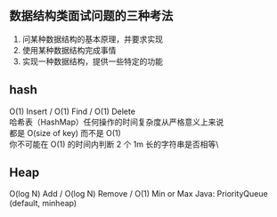 ## 数据结构类面试问题的三种考法
1. 问某种数据结构的基本原理，并要求实现
2. 使用某种数据结构完成事情
3. 实现一种数据结构，提供一些特定的功能

## hash
O(1) Insert / O(1) Find / O(1) Delete\
哈希表（HashMap）任何操作的时间复杂度从严格意义上来说\
都是 O(size of key) 而不是 O(1)\
你不可能在 O(1) 的时间内判断 2 个 1m 长的字符串是否相等\

## Heap
O(log N) Add / O(log N) Remove / O(1) Min or Max
Java: PriorityQueue (default, minheap)